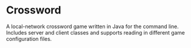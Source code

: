 # Crossword
A local-network crossword game written in Java for the command line. 
Includes server and client classes and supports reading in different game configuration files.
